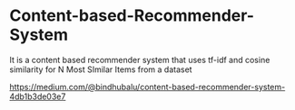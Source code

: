 # Content-based-Recommender-System
It is a content based recommender system that uses tf-idf and cosine similarity for N Most SImilar Items from a dataset 

https://medium.com/@bindhubalu/content-based-recommender-system-4db1b3de03e7
